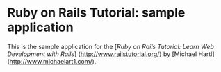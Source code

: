 # Ruby on Rails Tutorial: sample application

This is the sample application for the [*Ruby on Rails Tutorial: Learn Web Development with Rails*] (http://www.railstutorial.org/) by [Michael Hartl] (http://www.michaelart1.com/).
